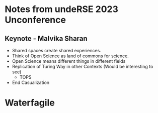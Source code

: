 # Notes from undeRSE 2023 Unconference


## Keynote - Malvika Sharan

- Shared spaces create shared experiences.
- Think of Open Science as land of commons for science.
- Open Science means different things in different fields
- Replication of Turing Way in other Contexts (Would be interesting to see)
    -   TOPS
- End Casualization


# Waterfagile



